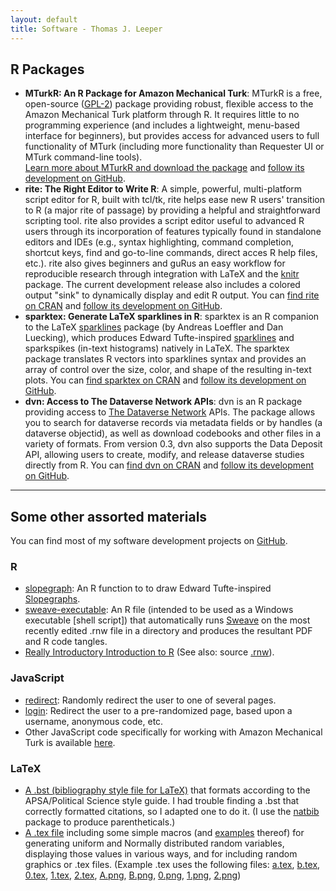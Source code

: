 ```yaml
---
layout: default
title: Software - Thomas J. Leeper
---
```


## R Packages ##

* **MTurkR: An R Package for Amazon Mechanical Turk**: MTurkR is a free, open-source ([GPL-2](http://www.gnu.org/licenses/gpl-2.0.html)) package providing robust, flexible access to the Amazon Mechanical Turk platform through R. It requires little to no programming experience (and includes a lightweight, menu-based interface for beginners), but provides access for advanced users to full functionality of MTurk (including more functionality than Requester UI or MTurk command-line tools).<br/>[Learn more about MTurkR and download the package](http://leeper.github.io/MTurkR) and [follow its development on GitHub](https://github.com/leeper/MTurkR).
* **rite: The Right Editor to Write R**: A simple, powerful, multi-platform script editor for R, built with tcl/tk, rite helps ease new R users' transition to R (a major rite of passage) by providing a helpful and straightforward scripting tool. rite also provides a script editor useful to advanced R users through its incorporation of features typically found in standalone editors and IDEs (e.g., syntax highlighting, command completion, shortcut keys, find and go-to-line commands, direct acces R help files, etc.). rite also gives beginners and guRus an easy workflow for reproducible research through integration with LaTeX and the [knitr](http://cran.r-project.org/web/packages/knitr/index.html) package. The current development release also includes a colored output "sink" to dynamically display and edit R output. You can [find rite on CRAN](http://cran.r-project.org/web/packages/rite/index.html) and [follow its development on GitHub](https://github.com/leeper/rite).
* **sparktex: Generate LaTeX sparklines in R**: sparktex is an R companion to the LaTeX [sparklines](http://www.ctan.org/pkg/sparklines) package (by Andreas Loeffler and Dan Luecking), which produces Edward Tufte-inspired [sparklines](http://en.wikipedia.org/wiki/Sparkline) and sparkspikes (in-text histograms) natively in LaTeX. The sparktex package translates R vectors into sparklines syntax and provides an array of control over the size, color, and shape of the resulting in-text plots. You can [find sparktex on CRAN](http://cran.r-project.org/web/packages/sparktex/index.html) and [follow its development on GitHub](https://github.com/leeper/sparktex).
* **dvn: Access to The Dataverse Network APIs**: dvn is an R package providing access to [The Dataverse Network](http://thedata.org) APIs. The package allows you to search for dataverse records via metadata fields or by handles (a dataverse objectid), as well as download codebooks and other files in a variety of formats. From version 0.3, dvn also supports the Data Deposit API, allowing users to create, modify, and release dataverse studies directly from R. You can [find dvn on CRAN](http://cran.r-project.org/web/packages/dvn/index.html) and [follow its development on GitHub](https://github.com/leeper/dvn).

---
## Some other assorted materials ##

You can find most of my software development projects on [GitHub](http://github.com/leeper).

### R ###
* [slopegraph](https://gist.github.com/leeper/7158678): An R function to to draw Edward Tufte-inspired [Slopegraphs](http://www.edwardtufte.com/bboard/q-and-a-fetch-msg?msg_id=0003nk).
* [sweave-executable](https://gist.github.com/leeper/7333995): An R file (intended to be used as a Windows executable [shell script]) that automatically runs [Sweave](http://www.statistik.lmu.de/~leisch/Sweave/) on the most recently edited .rnw file in a directory and produces the resultant PDF and R code tangles.
* [Really Introductory Introduction to R](http://thomasleeper.com/Rcourse/Intro2R/Intro2R.pdf) (See also: source [.rnw](http://thomasleeper.com/Rcourse/Intro2R/Intro2R.rnw)).

### JavaScript ###
* [redirect](https://github.com/leeper/leeper.github.io/blob/master/code/javascript/redirect.html): Randomly redirect the user to one of several pages.
* [login](https://github.com/leeper/leeper.github.io/blob/master/code/javascript/login.html): Redirect the user to a pre-randomized page, based upon a username, anonymous code, etc.
* Other JavaScript code specifically for working with Amazon Mechanical Turk is available [here](MTurkR/index.html).

### LaTeX ###
* [A .bst (bibliography style file for LaTeX)](https://github.com/leeper/leeper.github.io/blob/master/code/tex/apsa-leeper.bst) that formats according to the APSA/Political Science style guide. I had trouble finding a .bst that correctly formatted citations, so I adapted one to do it. (I use the [natbib](http://www.ctan.org/tex-archive/macros/latex/contrib/natbib/) package to produce parentheticals.)
* [A .tex file](https://github.com/leeper/leeper.github.io/blob/master/code/tex/random.tex) including some simple macros (and [examples](code/tex/random.pdf) thereof) for generating uniform and Normally distributed random variables, displaying those values in various ways, and for including random graphics or .tex files. (Example .tex uses the following files:
[a.tex](code/tex/a.tex), [b.tex](code/tex/b.tex), [0.tex](code/tex/0.tex), [1.tex](code/tex/1.tex), [2.tex](code/tex/2.tex), [A.png](code/tex/A.png), [B.png](code/tex/B.png), [0.png](code/tex/0.png), [1.png](code/tex/1.png), [2.png](code/tex/2.png))
